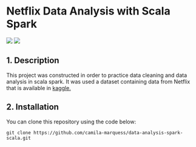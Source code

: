 # Netflix Data Analysis with Scala Spark 

<img src="https://img.shields.io/badge/scala-2.13.10-blue"/> <img src="https://img.shields.io/badge/spark-3.2.2-blue"/>

## 1. Description

This project was constructed in order to practice data cleaning and data analysis in scala spark. It was used a dataset containing data from Netflix that is available in [kaggle.](https://www.kaggle.com/datasets/shivamb/netflix-shows) 

## 2. Installation

You can clone this repository using the code below: 

```
git clone https://github.com/camila-marquess/data-analysis-spark-scala.git
```

